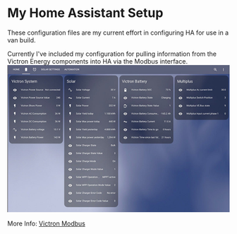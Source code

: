 # My Home Assistant Setup
These configuration files are my current effort in configuring HA for use in a van build.

Currently I've included my configuration for pulling information from the Victron Energy components into HA via the Modbus interface.
![victron-sensors](./docs/assets/victron-sensors.jpg)

More Info: [Victron Modbus](docs/victron-modbuus.md)
